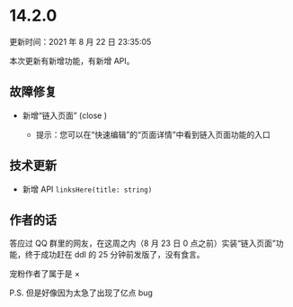 # 14.2.0

更新时间：2021 年 8 月 22 日 23:35:05

本次更新有新增功能，有新增 API。

## 故障修复

- <status status="new"/> 新增“链入页面” (close <issues id="112">)
  - 提示：您可以在“快速编辑”的“页面详情”中看到链入页面功能的入口

## 技术更新

- <status status="new"/> 新增 API `linksHere(title: string)`

## 作者的话

答应过 QQ 群里的网友，在这周之内（8 月 23 日 0 点之前）实装“链入页面”功能，终于成功赶在 ddl 的 25 分钟前发版了，没有食言。

宠粉作者了属于是 ×

P.S. 但是好像因为太急了出现了亿点 bug
